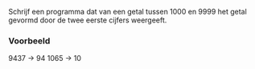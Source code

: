 Schrijf een programma dat van een getal tussen 1000 en 9999 het getal gevormd door de twee eerste cijfers weergeeft.
### Voorbeeld
9437 -> 94
1065 -> 10
